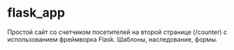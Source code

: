 # flask_app
Простой сайт со счетчиком посетителей на второй странице (/counter) с использованием фреймворка Flask.
Шаблоны, наследование, формы.
